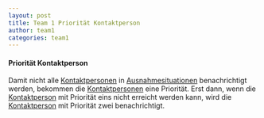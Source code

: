 ```yaml
---
layout: post
title: Team 1 Priorität Kontaktperson 
author: team1
categories: team1
---
```


#### Priorität Kontaktperson

Damit nicht alle [Kontaktpersonen](https://fae.archi-lab.io/glossary/2019/11/06/Glossary-Kontaktperson.html) in [Ausnahmesituationen](https://fae.archi-lab.io/glossary/2019/11/04/Glossary-Ausnahmesituation.html) benachrichtigt werden, bekommen die [Kontaktpersonen](https://fae.archi-lab.io/glossary/2019/11/06/Glossary-Kontaktperson.html) eine Priorität.
Erst dann, wenn die [Kontaktperson](https://fae.archi-lab.io/glossary/2019/11/06/Glossary-Kontaktperson.html) mit Priorität eins nicht erreicht werden kann, wird die [Kontaktperson](https://fae.archi-lab.io/glossary/2019/11/06/Glossary-Kontaktperson.html) mit Priorität zwei benachrichtigt. 
